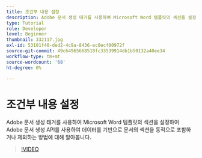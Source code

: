 ```yaml
---
title: 조건부 내용 설정
description: Adobe 문서 생성 태거를 사용하여 Microsoft Word 템플릿의 섹션을 설정하여 Adobe 문서 생성 API를 사용하여 데이터 기반 문서의 섹션을 동적으로 포함하거나 제외하는 방법에 대해 알아봅니다
type: Tutorial
role: Developer
level: Beginner
thumbnail: 332117.jpg
exl-id: 53101f40-ded2-4c9a-8436-ec0ecf00972f
source-git-commit: 49c64965668518fc33539914db1b50132a40ee34
workflow-type: tm+mt
source-wordcount: '68'
ht-degree: 0%

---
```


# 조건부 내용 설정

Adobe 문서 생성 태거를 사용하여 Microsoft Word 템플릿의 섹션을 설정하여 Adobe 문서 생성 API를 사용하여 데이터를 기반으로 문서의 섹션을 동적으로 포함하거나 제외하는 방법에 대해 알아봅니다.

>[!VIDEO](https://video.tv.adobe.com/v/332117?hidetitle=true)
